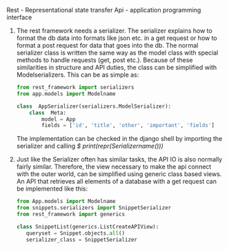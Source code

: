 Rest - Representational state transfer
Api - application programming interface

1. The rest framework needs a serializer. The serializer explains how to format the db data into formats like json etc. in a get request or how to format a post request for data that goes into the db. 
The normal serializer class is written the same way as the model class with special methods to handle requests (get, post etc.). Because of these similarities in structure and API duties, the class can be simplified with Modelserializers. This can be as simple as: 
	```python
	from rest_framework import serializers
	from app.models import Modelname

	class  AppSerializer(serializers.ModelSerializer):
		class  Meta:
			model = App
			fields = ['id', 'title', 'other', 'important', 'fields']
	```
	The implementation can be checked in the django shell by importing the serializer and calling *$ print(repr(Serializername()))*

2. Just like the Serializer often has similar tasks, the API IO is also normally fairly similar. Therefore, the view necessary to make the api connect with the outer world, can be simplified using generic class based views. An API that retrieves all elements of a database with a get request can be implemented like this:
	```python
	from App.models import Modelname
	from snippets.serializers import SnippetSerializer
	from rest_framework import generics
	
	class SnippetList(generics.ListCreateAPIView):
	   queryset = Snippet.objects.all()
	   serializer_class = SnippetSerializer
	```

<!--stackedit_data:
eyJoaXN0b3J5IjpbLTQzMjY2NDIyMiwtMjAzNTI3MTg4OV19
-->